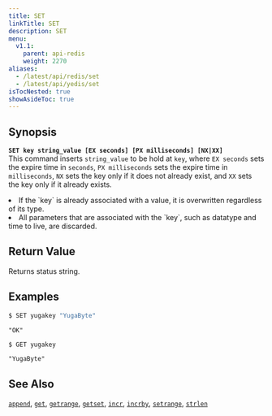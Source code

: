 ```yaml
---
title: SET
linkTitle: SET
description: SET
menu:
  v1.1:
    parent: api-redis
    weight: 2270
aliases:
  - /latest/api/redis/set
  - /latest/api/yedis/set
isTocNested: true
showAsideToc: true
---
```


## Synopsis
<b>`SET key string_value [EX seconds] [PX milliseconds] [NX|XX]`</b><br>
This command inserts `string_value` to be hold at `key`, where `EX seconds` sets the expire time in `seconds`, `PX milliseconds` sets the expire time in `milliseconds`, `NX` sets the key only if it does not already exist, and `XX` sets the key only if it already exists.

<li>If the `key` is already associated with a value, it is overwritten regardless of its type.</li>
<li>All parameters that are associated with the `key`, such as datatype and time to live, are discarded.</li>

## Return Value
Returns status string.

## Examples

```sh
$ SET yugakey "YugaByte"
```

```
"OK"
```

```sh
$ GET yugakey
```

```
"YugaByte"
```

## See Also
[`append`](../append/), [`get`](../get/), [`getrange`](../getrange/), [`getset`](../getset/), [`incr`](../incr/), [`incrby`](../incrby/), [`setrange`](../setrange/), [`strlen`](../strlen/)
